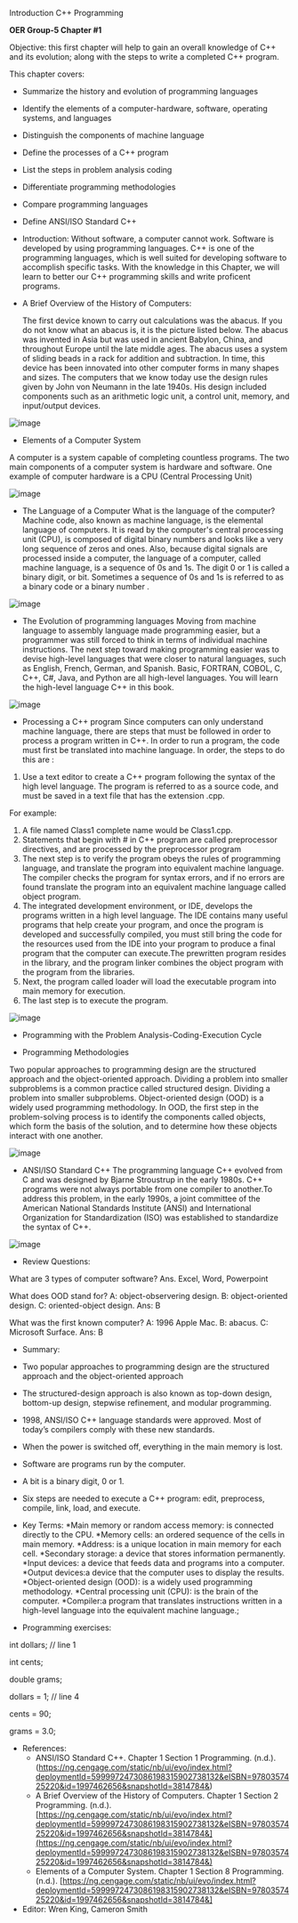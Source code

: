 Introduction C++ Programming 

**OER Group-5 Chapter #1**

Objective: this first chapter will help to gain an overall knowledge of C++ and its evolution; along with the steps to write a completed C++ program.

This chapter covers:
* Summarize the history and evolution of programming languages
* Identify the elements of a computer-hardware, software, operating systems, and languages
* Distinguish the components of machine language
* Define the processes of a C++ program
* List the steps in problem analysis coding
* Differentiate programming methodologies
* Compare programming languages
* Define ANSI/ISO Standard C++

* Introduction: Without software, a computer cannot work. Software is developed by using programming languages. C++ is one of the programming languages, which is well suited for developing software to accomplish specific tasks. With the knowledge in this Chapter, we will learn to better our C++ programming skills and write proficent programs. 
  

* A Brief Overview of the History of Computers:

  The first device known to carry out calculations was the abacus. If you do not know what an abacus is, it is the picture listed below. The abacus was invented in Asia but was used in ancient Babylon, China, and throughout Europe until the late middle ages. The abacus uses a system of sliding beads in a rack for addition and subtraction. In time, this device has been innovated into other computer forms in many shapes and sizes. The computers that we know today use the design rules given by John von Neumann in the late 1940s. His design included components such as an arithmetic logic unit, a control unit, memory, and input/output devices.

![image](https://github.com/cis-famu/oer-assignment-group-5-1/assets/98242052/1d173808-0735-42cb-9c57-f104c1283faf)


  * Elements of a Computer System

  A computer is a system capable of completing countless programs. The two main components of a computer system is hardware and software. One example of computer hardware is a CPU (Central Processing Unit)

![image](https://github.com/cis-famu/oer-assignment-group-5-1/assets/98242052/e7a28f0f-02b8-438c-a1df-4112fce45755)

  * The Language of a Computer
  What is the language of the computer? Machine code, also known as machine language, is the elemental language of computers. It is read by the computer's central processing unit (CPU), is composed of digital binary numbers and looks like a very long sequence of zeros and ones. Also, because digital signals are processed inside a computer, the language of a computer, called machine language, is a sequence of 0s and 1s. The digit 0 or 1 is called a binary digit, or bit. Sometimes a sequence of 0s and 1s is referred to as a binary code or a binary number .

![image](https://github.com/cis-famu/oer-assignment-group-5-1/assets/98242052/8cfee2db-c6e5-4233-9cb2-134c5b8db809)


  * The Evolution of programming languages
Moving from machine language to assembly language made programming easier, but a programmer was still forced to think in terms of individual machine instructions. The next step toward making programming easier was to devise high-level languages that were closer to natural languages, such as English, French, German, and Spanish. Basic, FORTRAN, COBOL, C, C++, C#, Java, and Python are all high-level languages. You will learn the high-level language C++ in this book.
    
![image](https://github.com/cis-famu/oer-assignment-group-5-1/assets/98242052/b3fe643a-67c1-474a-a950-a2a0061d16eb)


  * Processing a C++ program
Since computers can only understand machine language, there are steps that must be followed in order to process a program written in C++. In order to run a program, the code must first be translated into machine language. In order, the steps to do this are :
1. Use a text editor to create a C++ program following the syntax of the high level language. The program is referred to as a source code, and must be saved in a text file that has the extension .cpp.

For example:
1. A file named Class1 complete name would be Class1.cpp.
2. Statements that begin with # in C++ program are called preprocessor directives, and are processed by the preprocessor program
3. The next step is to verify the program obeys the rules of programming language, and translate the program into equivalent machine language. The compiler checks the program for syntax errors, and if no errors are found translate the program into an equivalent machine language called object program.
4. The integrated development environment, or IDE, develops the programs written in a high level language. The IDE contains many useful programs that help create your program, and once the program is developed and successfully compiled, you must still bring the code for the resources used from the IDE into your program to produce a final program that the computer can execute.The prewritten program resides in the library, and the program linker combines the object program with the program from the libraries.
5. Next, the program called loader will load the executable program into main memory for execution.
6. The last step is to execute the program.

![image](https://github.com/cis-famu/oer-assignment-group-5-1/assets/156258551/5c0fe8fc-e63c-48a2-bdcc-593f1bb33552)



  * Programming with the Problem Analysis-Coding-Execution Cycle



  * Programming Methodologies
    
Two popular approaches to programming design are the structured approach and the object-oriented approach. Dividing a problem into smaller subproblems is a common practice called structured design. Dividing a problem into smaller subproblems. Object-oriented design (OOD) is a widely used programming methodology. In OOD, the first step in the problem-solving process is to identify the components called objects, which form the basis of the solution, and to determine how these objects interact with one another.

![image](https://github.com/cis-famu/oer-assignment-group-5-1/assets/98242052/86fff326-1e96-4d9f-9640-23ef455e2120)



  * ANSI/ISO Standard C++
The programming language C++ evolved from C and was designed by Bjarne Stroustrup in the early 1980s. C++ programs were not always portable from one compiler to another.To address this problem, in the early 1990s, a joint committee of the American National Standards Institute (ANSI) and International Organization for Standardization (ISO) was established to standardize the syntax of C++.

![image](https://github.com/cis-famu/oer-assignment-group-5-1/assets/98242052/dfe37315-5e56-4304-9b53-385953706751)



* Review Questions:

What are 3 types of computer software? Ans. Excel, Word, Powerpoint

What does OOD stand for? A: object-observering design. B: object-oriented design. C: oriented-object design. Ans: B

What was the first known computer? A: 1996 Apple Mac. B: abacus. C: Microsoft Surface. Ans: B


* Summary:
 * Two popular approaches to programming design are the structured approach and the object-oriented approach
 * The structured-design approach is also known as top-down design, bottom-up design, stepwise refinement, and modular programming.
 * 1998, ANSI/ISO C++ language standards were approved. Most of today’s compilers comply with these new standards.
 * When the power is switched off, everything in the main memory is lost.
 * Software are programs run by the computer.
 * A bit is a binary digit, 0 or 1.
 * Six steps are needed to execute a C++ program: edit, preprocess, compile, link, load, and execute.

   
* Key Terms:
  *Main memory or random access memory: is connected directly to the CPU.
  *Memory cells: an ordered sequence of the cells in main memory.
  *Address: is a unique location in main memory for each cell.
  *Secondary storage: a device that stores information permanently.
  *Input devices: a device that feeds data and programs into a computer.
  *Output devices:a device that the computer uses to display the results.
  *Object-oriented design (OOD): is a widely used programming methodology.
  *Central processing unit (CPU): is the brain of the computer.
  *Compiler:a program that translates instructions written in a high-level language into the equivalent     machine language.;



* Programming exercises:
  
int dollars; // line 1

int cents; 

double grams; 

dollars = 1; // line 4 

cents = 90; 

grams = 3.0;


* References:
  * ANSI/ISO Standard C++. Chapter 1 Section 1 Programming. (n.d.). (https://ng.cengage.com/static/nb/ui/evo/index.html?deploymentId=5999972473086198315902738132&eISBN=9780357425220&id=1997462656&snapshotId=3814784&)
  * A Brief Overview of the History of Computers. Chapter 1 Section 2 Programming. (n.d.). [https://ng.cengage.com/static/nb/ui/evo/index.html?deploymentId=5999972473086198315902738132&eISBN=9780357425220&id=1997462656&snapshotId=3814784&](https://ng.cengage.com/static/nb/ui/evo/index.html?deploymentId=5999972473086198315902738132&eISBN=9780357425220&id=1997462656&snapshotId=3814784&)
  * Elements of a Computer System. Chapter 1 Section 8 Programming. (n.d.). [https://ng.cengage.com/static/nb/ui/evo/index.html?deploymentId=5999972473086198315902738132&eISBN=9780357425220&id=1997462656&snapshotId=3814784&]
* Editor:
  Wren King, Cameron Smith



